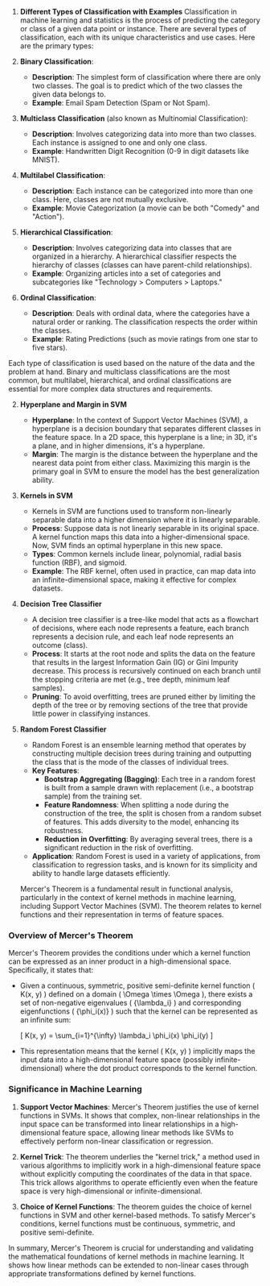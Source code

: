 1. **Different Types of Classification with Examples**
 Classification in machine learning and statistics is the process of predicting the category or class of a given data point or instance. There are several types of classification, each with its unique characteristics and use cases. Here are the primary types:

1. **Binary Classification**: 
   - **Description**: The simplest form of classification where there are only two classes. The goal is to predict which of the two classes the given data belongs to.
   - **Example**: Email Spam Detection (Spam or Not Spam).

2. **Multiclass Classification** (also known as Multinomial Classification):
   - **Description**: Involves categorizing data into more than two classes. Each instance is assigned to one and only one class.
   - **Example**: Handwritten Digit Recognition (0-9 in digit datasets like MNIST).

3. **Multilabel Classification**:
   - **Description**: Each instance can be categorized into more than one class. Here, classes are not mutually exclusive.
   - **Example**: Movie Categorization (a movie can be both "Comedy" and "Action").

4. **Hierarchical Classification**:
   - **Description**: Involves categorizing data into classes that are organized in a hierarchy. A hierarchical classifier respects the hierarchy of classes (classes can have parent-child relationships).
   - **Example**: Organizing articles into a set of categories and subcategories like "Technology > Computers > Laptops."

5. **Ordinal Classification**:
   - **Description**: Deals with ordinal data, where the categories have a natural order or ranking. The classification respects the order within the classes.
   - **Example**: Rating Predictions (such as movie ratings from one star to five stars).

Each type of classification is used based on the nature of the data and the problem at hand. Binary and multiclass classifications are the most common, but multilabel, hierarchical, and ordinal classifications are essential for more complex data structures and requirements.

2. **Hyperplane and Margin in SVM**
   - **Hyperplane**: In the context of Support Vector Machines (SVM), a hyperplane is a decision boundary that separates different classes in the feature space. In a 2D space, this hyperplane is a line; in 3D, it's a plane, and in higher dimensions, it's a hyperplane.
   - **Margin**: The margin is the distance between the hyperplane and the nearest data point from either class. Maximizing this margin is the primary goal in SVM to ensure the model has the best generalization ability.

3. **Kernels in SVM**
   - Kernels in SVM are functions used to transform non-linearly separable data into a higher dimension where it is linearly separable. 
   - **Process**: Suppose data is not linearly separable in its original space. A kernel function maps this data into a higher-dimensional space. Now, SVM finds an optimal hyperplane in this new space.
   - **Types**: Common kernels include linear, polynomial, radial basis function (RBF), and sigmoid.
   - **Example**: The RBF kernel, often used in practice, can map data into an infinite-dimensional space, making it effective for complex datasets.

4. **Decision Tree Classifier**
   - A decision tree classifier is a tree-like model that acts as a flowchart of decisions, where each node represents a feature, each branch represents a decision rule, and each leaf node represents an outcome (class).
   - **Process**: It starts at the root node and splits the data on the feature that results in the largest Information Gain (IG) or Gini Impurity decrease. This process is recursively continued on each branch until the stopping criteria are met (e.g., tree depth, minimum leaf samples).
   - **Pruning**: To avoid overfitting, trees are pruned either by limiting the depth of the tree or by removing sections of the tree that provide little power in classifying instances.

5. **Random Forest Classifier**
   - Random Forest is an ensemble learning method that operates by constructing multiple decision trees during training and outputting the class that is the mode of the classes of individual trees.
   - **Key Features**:
     - **Bootstrap Aggregating (Bagging)**: Each tree in a random forest is built from a sample drawn with replacement (i.e., a bootstrap sample) from the training set.
     - **Feature Randomness**: When splitting a node during the construction of the tree, the split is chosen from a random subset of features. This adds diversity to the model, enhancing its robustness.
     - **Reduction in Overfitting**: By averaging several trees, there is a significant reduction in the risk of overfitting.
   - **Application**: Random Forest is used in a variety of applications, from classification to regression tasks, and is known for its simplicity and ability to handle large datasets efficiently.

   Mercer's Theorem is a fundamental result in functional analysis, particularly in the context of kernel methods in machine learning, including Support Vector Machines (SVM). The theorem relates to kernel functions and their representation in terms of feature spaces. 

### Overview of Mercer's Theorem

Mercer's Theorem provides the conditions under which a kernel function can be expressed as an inner product in a high-dimensional space. Specifically, it states that:

- Given a continuous, symmetric, positive semi-definite kernel function \( K(x, y) \) defined on a domain \( \Omega \times \Omega \), there exists a set of non-negative eigenvalues \( \{\lambda_i\} \) and corresponding eigenfunctions \( \{\phi_i(x)\} \) such that the kernel can be represented as an infinite sum:

  \[ K(x, y) = \sum_{i=1}^{\infty} \lambda_i \phi_i(x) \phi_i(y) \]

- This representation means that the kernel \( K(x, y) \) implicitly maps the input data into a high-dimensional feature space (possibly infinite-dimensional) where the dot product corresponds to the kernel function. 

### Significance in Machine Learning

1. **Support Vector Machines**: Mercer's Theorem justifies the use of kernel functions in SVMs. It shows that complex, non-linear relationships in the input space can be transformed into linear relationships in a high-dimensional feature space, allowing linear methods like SVMs to effectively perform non-linear classification or regression.

2. **Kernel Trick**: The theorem underlies the "kernel trick," a method used in various algorithms to implicitly work in a high-dimensional feature space without explicitly computing the coordinates of the data in that space. This trick allows algorithms to operate efficiently even when the feature space is very high-dimensional or infinite-dimensional.

3. **Choice of Kernel Functions**: The theorem guides the choice of kernel functions in SVM and other kernel-based methods. To satisfy Mercer's conditions, kernel functions must be continuous, symmetric, and positive semi-definite.

In summary, Mercer's Theorem is crucial for understanding and validating the mathematical foundations of kernel methods in machine learning. It shows how linear methods can be extended to non-linear cases through appropriate transformations defined by kernel functions.